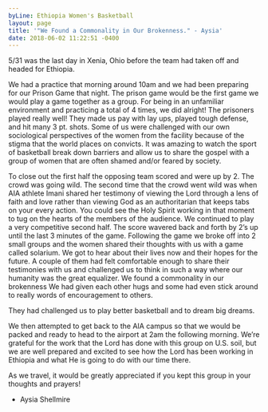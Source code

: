```yaml
---
byLine: Ethiopia Women's Basketball
layout: page
title: '"We Found a Commonality in Our Brokenness." - Aysia'
date: 2018-06-02 11:22:51 -0400
---
```

5/31 was the last day in Xenia, Ohio before the team had taken off and headed for Ethiopia.

We had a practice that morning around 10am and we had been preparing for our Prison Game that night. The prison game would be the first game we would play a game together as a group. For being in an unfamiliar environment and practicing a total of 4 times, we did alright! The prisoners played really well! They made us pay with lay ups, played tough defense, and hit many 3 pt. shots. Some of us were challenged with our own sociological perspectives of the women from the facility because of the stigma that the world places on convicts. It was amazing to watch the sport of basketball break down barriers and allow us to share the gospel with a group of women that are often shamed and/or feared by society. 

To close out the first half the opposing team scored and were up by 2. The crowd was going wild. The second  time  that the crowd went wild was when AIA athlete Imani shared her testimony of viewing the Lord through a lens of faith and love rather than viewing God as an authoritarian that keeps tabs on your every action. You could see the Holy Spirit working in that moment to tug on the hearts of the members of the audience. We continued to play a very competitive second half. The score wavered back and forth by 2’s up until the last 3 minutes of the game. Following the game we broke off into 2 small groups and the women shared their thoughts with us with a game called solarium. We got to hear about their lives now and their hopes for the future. A couple of them had felt comfortable enough to share their testimonies with us and challenged us to think in such a way where our humanity was the great equalizer. We found a commonality in our brokenness  We had given each other hugs and some had even stick around to really words of encouragement to others. 

They had challenged us to play better basketball and to dream big dreams. 

We then attempted to get back to the AIA campus so that we would be packed and ready to head to the airport at 2am the following morning. We’re grateful for the work that the Lord has done with this group on U.S. soil, but we are well prepared and excited to see how the Lord has been working in Ethiopia and what He is going to do with our time there. 

As we travel, it would be greatly appreciated if you kept this group in your thoughts and prayers!

- Aysia Shellmire